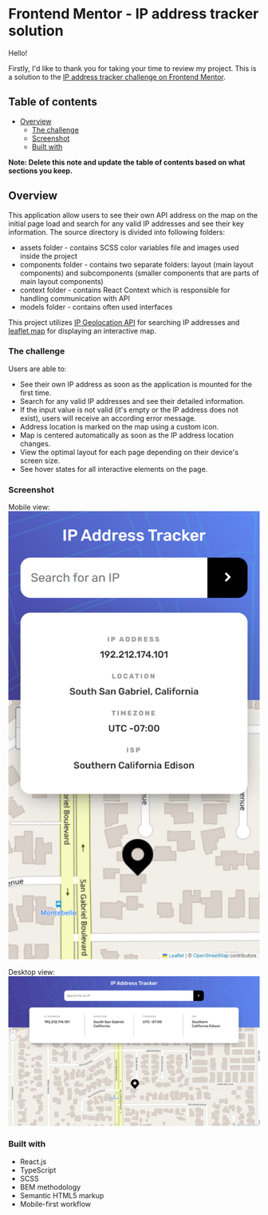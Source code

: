 # Frontend Mentor - IP address tracker solution

Hello!

Firstly, I'd like to thank you for taking your time to review my project. This is a solution to the [IP address tracker challenge on Frontend Mentor](https://www.frontendmentor.io/challenges/ip-address-tracker-I8-0yYAH0).

## Table of contents

- [Overview](#overview)
  - [The challenge](#the-challenge)
  - [Screenshot](#screenshot)
  - [Built with](#built-with)

**Note: Delete this note and update the table of contents based on what sections you keep.**

## Overview

This application allow users to see their own API address on the map on the initial page load and search for any valid IP addresses and see their key information. The source directory is divided into following folders:
- assets folder - contains SCSS color variables file and images used inside the project
- components folder - contains two separate folders: layout (main layout components) and subcomponents (smaller components that are parts of main layout components)
- context folder - contains React Context which is responsible for handling communication with API
- models folder - contains often used interfaces

This project utilizes [IP Geolocation API](https://geo.ipify.org/) for searching IP addresses and [leaflet map](https://leafletjs.com/) for displaying an interactive map.

### The challenge

Users are able to:

- See their own IP address as soon as the application is mounted for the first time.
- Search for any valid IP addresses and see their detailed information.
- If the input value is not valid (it's empty or the IP address does not exist), users will receive an according error message.
- Address location is marked on the map using a custom icon.
- Map is centered automatically as soon as the IP address location changes.
- View the optimal layout for each page depending on their device's screen size.
- See hover states for all interactive elements on the page.


### Screenshot

Mobile view:
![](./public/screenshots/screenshot_mobile.png)


Desktop view:
![](./public/screenshots/screenshot_desktop.png)

### Built with

- React.js
- TypeScript
- SCSS
- BEM methodology
- Semantic HTML5 markup
- Mobile-first workflow

